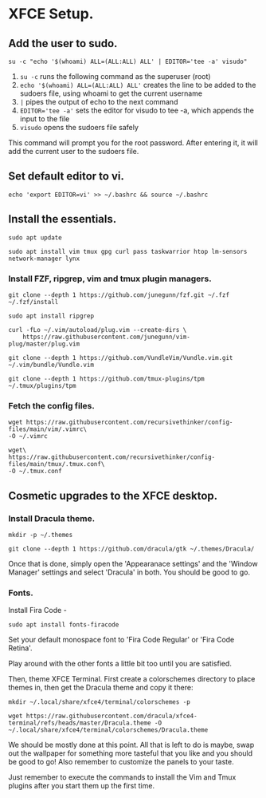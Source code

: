 # XFCE Setup.

## Add the user to sudo.

```
su -c "echo '$(whoami) ALL=(ALL:ALL) ALL' | EDITOR='tee -a' visudo"
```
1. `su -c` runs the following command as the superuser (root)
2. `echo '$(whoami) ALL=(ALL:ALL) ALL'` creates the line to be added to the
   sudoers file, using whoami to get the current username
3. `|` pipes the output of echo to the next command
4. `EDITOR='tee -a'` sets the editor for visudo to tee -a, which appends the
   input to the file
5. `visudo` opens the sudoers file safely

This command will prompt you for the root password. After entering it, it will
add the current user to the sudoers file.

## Set default editor to vi.

```
echo 'export EDITOR=vi' >> ~/.bashrc && source ~/.bashrc
```

## Install the essentials.

```
sudo apt update

sudo apt install vim tmux gpg curl pass taskwarrior htop lm-sensors
network-manager lynx
```

### Install FZF, ripgrep, vim and tmux plugin managers.

```
git clone --depth 1 https://github.com/junegunn/fzf.git ~/.fzf
~/.fzf/install

sudo apt install ripgrep

curl -fLo ~/.vim/autoload/plug.vim --create-dirs \
    https://raw.githubusercontent.com/junegunn/vim-plug/master/plug.vim

git clone --depth 1 https://github.com/VundleVim/Vundle.vim.git ~/.vim/bundle/Vundle.vim

git clone --depth 1 https://github.com/tmux-plugins/tpm ~/.tmux/plugins/tpm
```

### Fetch the config files.

```
wget https://raw.githubusercontent.com/recursivethinker/config-files/main/vim/.vimrc\
-O ~/.vimrc

wget\
https://raw.githubusercontent.com/recursivethinker/config-files/main/tmux/.tmux.conf\
-O ~/.tmux.conf
```

## Cosmetic upgrades to the XFCE desktop.

### Install Dracula theme.
```
mkdir -p ~/.themes

git clone --depth 1 https://github.com/dracula/gtk ~/.themes/Dracula/
```

Once that is done, simply open the 'Appearanace settings' and the 'Window
Manager' settings and select 'Dracula' in both. You should be good to go.

### Fonts.

Install Fira Code - 
```
sudo apt install fonts-firacode
```

Set your default monospace font to 'Fira Code Regular' or 'Fira Code Retina'.

Play around with the other fonts a little bit too until you are satisfied.

Then, theme XFCE Terminal. First create a colorschemes directory to place themes
in, then get the Dracula theme and copy it there:

```
mkdir ~/.local/share/xfce4/terminal/colorschemes -p

wget https://raw.githubusercontent.com/dracula/xfce4-terminal/refs/heads/master/Dracula.theme -O ~/.local/share/xfce4/terminal/colorschemes/Dracula.theme
```

We should be mostly done at this point. All that is left to do is maybe, swap
out the wallpaper for something more tasteful that you like and you should be
good to go! Also remember to customize the panels to your taste.

Just remember to execute the commands to install the Vim and Tmux plugins after
you start them up the first time.

